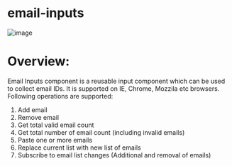 # email-inputs
![image](https://user-images.githubusercontent.com/81437732/113436823-147a7000-93ee-11eb-8e64-7cc5b9e728d1.png)

# Overview:
Email Inputs component is a reusable input component which can be used to collect email IDs. It is supported on IE, Chrome, Mozzila etc browsers. Following operations are supported:
1. Add email
2. Remove email
3. Get total valid email count
4. Get total number of email count (including invalid emails)
5. Paste one or more emails
6. Replace current list with new list of emails
7. Subscribe to email list changes (Additional and removal of emails)

